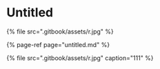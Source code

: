 # Untitled

{% file src=".gitbook/assets/r.jpg" %}

{% page-ref page="untitled.md" %}

{% file src=".gitbook/assets/r.jpg" caption="111" %}

